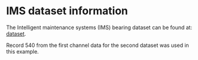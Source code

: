 # IMS dataset information

The Intelligent maintenance systems (IMS) bearing dataset can be found at: [dataset](https://www.nasa.gov/content/prognostics-center-of-excellence-data-set-repository).

Record 540 from the first channel data for the second dataset was used in this example.

